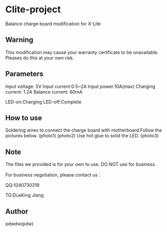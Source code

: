 # Clite-project
Balance charge board modification for X-Lite

## Warning
This modification may cause your warranty certificate to be unavailable.
Pleases do this at your own risk.

## Parameters
Input voltage: 5V
Input current:0.5~2A
Input power:10A(max)
Charging current: 1.2A
Balance current: 60mA

LED-on:Charging
LED-off:Complete

## How to use
Soldering wires to connect the charge board with motherboard.Follow the pictures below.
(photo1)
(photo2)
Use hot glue to solid the LED.
(photo3)

## Note
The files we provided is for your own to use. DO NOT use for business.

For business negotiation, please contact us：

QQ:1040730319

TG:DusKing Jiang

## Author

pdwdw(pdw)
